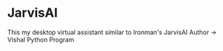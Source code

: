 # JarvisAI
This my desktop virtual assistant similar to Ironman's JarvisAI
Author -> Vishal
Python Program
